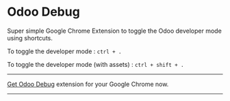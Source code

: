 # Odoo Debug

Super simple Google Chrome Extension to toggle the Odoo developer mode using shortcuts.

To toggle the developer mode : `ctrl + .`

To toggle the developer mode (with assets) : `ctrl + shift + .`


----------

[Get Odoo Debug](https://chrome.google.com/webstore/detail/odoo-debug/nfnladagngmiggfaojdbpjdpehdfgiac?utm_source=chrome-ntp-icon) extension for your Google Chrome now.

----------